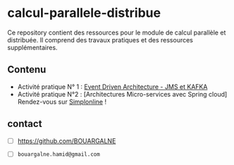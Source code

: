 # calcul-parallele-distribue
Ce repository contient des ressources pour le module de calcul parallèle et distribuée. 
Il comprend des travaux pratiques et des ressources supplémentaires.
## Contenu
* Activité pratique N° 1 :   [Event Driven Architecture - JMS et KAFKA]([http://www.simplonline.com](https://github.com/BOUARGALNE/calcul-parallele-distribue/tree/main/TP1/SpringCloud_Kafka_stream))
* Activité pratique N°2 : [Architectures Micro-services avec Spring cloud]
  Rendez-vous sur [Simplonline](http://www.simplonline.com) !
## contact
- [ ] <https://github.com/BOUARGALNE>
- [ ] `bouargalne.hamid@gmail.com`

